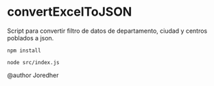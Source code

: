 # convertExcelToJSON

Script para convertir filtro de datos de departamento, ciudad y centros poblados a json.

`npm install`

`node src/index.js`

@author Joredher
